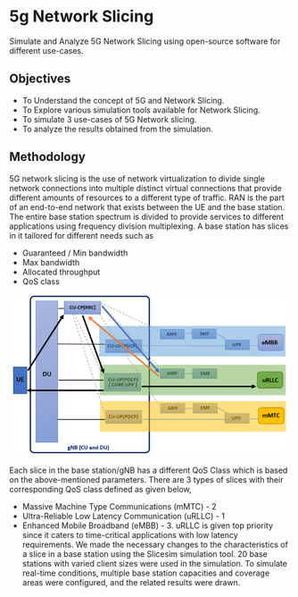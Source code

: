 
# 5g Network Slicing

Simulate and Analyze 5G Network Slicing using open-source software for different use-cases.

## Objectives

- To Understand the concept of 5G and Network Slicing.
- To Explore various simulation tools available for Network Slicing.
- To simulate 3 use-cases of 5G Network slicing.
- To analyze the results obtained from the simulation.

## Methodology

5G network slicing is the use of network virtualization to divide single network connections into multiple distinct virtual connections that provide different amounts of resources to a different type of traffic. RAN is the part of an end-to-end network that exists between the UE and the base station. The entire base station spectrum is divided to provide services to different applications using frequency division multiplexing. A base station has slices in it tailored for different needs such as

- Guaranteed / Min bandwidth
- Max bandwidth
- Allocated throughput
- QoS class

![Image text](/Images/Picture1.png)

 Each slice in the base station/gNB has a different QoS Class which is based on the above-mentioned parameters. There are 3 types of slices with their corresponding QoS class defined as given below,

- Massive Machine Type Communications (mMTC)  - 2
- Ultra-Reliable Low Latency Communication (uRLLC)  -  1
- Enhanced Mobile Broadband (eMBB) -  3.
uRLLC is given top priority since it caters to time-critical applications with low latency requirements.
We made the necessary changes to the characteristics of a slice in a base station using the Slicesim simulation tool. 20 base stations with varied client sizes were used in the simulation. To simulate real-time conditions, multiple base station capacities and coverage areas were configured, and the related results were drawn.
